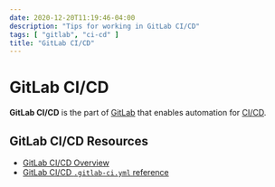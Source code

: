 ```yaml
---
date: 2020-12-20T11:19:46-04:00
description: "Tips for working in GitLab CI/CD"
tags: [ "gitlab", "ci-cd" ]
title: "GitLab CI/CD"
---
```


# GitLab CI/CD

**GitLab CI/CD** is the part of [GitLab](gitlab.md) that enables automation for [CI/CD](ci-cd.md).

## GitLab CI/CD Resources 

* [GitLab CI/CD Overview](https://docs.gitlab.com/ee/ci/)
* [GitLab CI/CD `.gitlab-ci.yml` reference](https://docs.gitlab.com/ee/ci/yaml/README.html)
